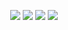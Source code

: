 <p align="center">
  <a href="https://discord.com/users/536810171536637962"><img src="https://img.shields.io/badge/Yashinu%20-7289DA.svg?&style=for-the-badge&logo=discord&logoColor=white"></a>
  <a href="https://github.com/yashinu"><img src="https://img.shields.io/badge/Yashinu%20-1d202b.svg?&style=for-the-badge&logo=github&logoColor=white"></a>
  <a href="https://www.npmjs.com/~yashinu"><img src="https://img.shields.io/badge/Yashinu%20-1d202b.svg?&style=for-the-badge&logo=npm&logoColor=white"></a>
  <a href="https://discord.gg/serendia"><img src="https://img.shields.io/badge/Serendia%20Squad%20-7289DA.svg?&style=for-the-badge&logo=discord&logoColor=white"></a>
</p>
